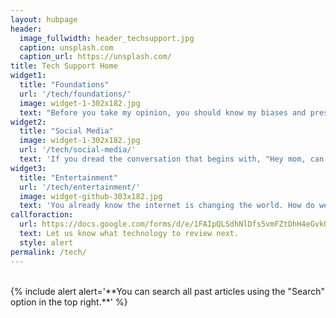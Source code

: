 ```yaml
---
layout: hubpage
header:
  image_fullwidth: header_techsupport.jpg
  caption: unsplash.com
  caption_url: https://unsplash.com/
title: Tech Support Home
widget1:
  title: "Foundations"
  url: '/tech/foundations/'
  image: widget-1-302x182.jpg
  text: "Before you take my opinion, you should know my biases and presuppositions. Everyone has some, so the best thing you can do is know mine and hold me accountable to be consistent."
widget2:
  title: "Social Media"
  image: widget-1-302x182.jpg
  url: '/tech/social-media/'
  text: 'If you dread the conversation that begins with, "Hey mom, can I make a Twitter account?" I want to help. Instead of you making an account and using each new technology for weeks, let me tell you the pros, cons, and risks.'
widget3:
  title: "Entertainment"
  url: '/tech/entertainment/'
  image: widget-github-303x182.jpg
  text: 'You already know the internet is changing the world. How do we and our families harness this for good and not for ill? I can offer a survey of the benefits and dangers for YouTube, Reddit, and more.'
callforaction:
  url: https://docs.google.com/forms/d/e/1FAIpQLSdhNlDfs5vmFZtDhH4eGvkOUnWXz-I4OpOPBj4gARDArGNTKA/viewform?usp=sf_link
  text: Let us know what technology to review next.
  style: alert
permalink: /tech/
---
```


<br/>
{% include alert alert='**You can search all past articles using the "Search" option in the top right.**' %}

